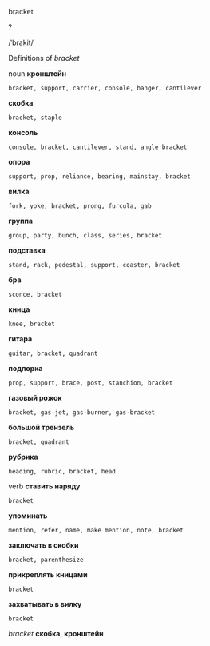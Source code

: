 bracket

?

/ˈbrakit/

Definitions of _bracket_

noun
**кронштейн**

    bracket, support, carrier, console, hanger, cantilever
**скобка**

    bracket, staple
**консоль**

    console, bracket, cantilever, stand, angle bracket
**опора**

    support, prop, reliance, bearing, mainstay, bracket
**вилка**

    fork, yoke, bracket, prong, furcula, gab
**группа**

    group, party, bunch, class, series, bracket
**подставка**

    stand, rack, pedestal, support, coaster, bracket
**бра**

    sconce, bracket
**кница**

    knee, bracket
**гитара**

    guitar, bracket, quadrant
**подпорка**

    prop, support, brace, post, stanchion, bracket
**газовый рожок**

    bracket, gas-jet, gas-burner, gas-bracket
**большой трензель**

    bracket, quadrant
**рубрика**

    heading, rubric, bracket, head

verb
**ставить наряду**

    bracket
**упоминать**

    mention, refer, name, make mention, note, bracket
**заключать в скобки**

    bracket, parenthesize
**прикреплять кницами**

    bracket
**захватывать в вилку**

    bracket

_bracket_
**скобка**, **кронштейн**